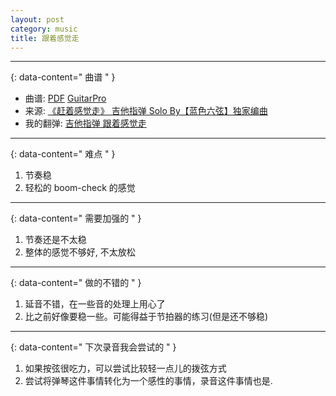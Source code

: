 ```yaml
---
layout: post
category: music
title: 跟着感觉走
---
```


--------
{: data-content=" 曲谱 " }

- 曲谱: [PDF](assets/js/pdf.js/web/viewer.html?file=/assets/doc/跟着感觉走.pdf) [GuitarPro](assets/doc/跟着感觉走.gp)
- 来源: [《赶着感觉走》 吉他指弹 Solo By【蓝色六弦】独家编曲](https://www.bilibili.com/video/BV1Cx411e7zX)
- 我的翻弹: [吉他指弹 跟着感觉走](https://www.bilibili.com/video/BV1Ki4y1A7Kv)

--------
{: data-content=" 难点 " }

1. 节奏稳
2. 轻松的 boom-check 的感觉

--------
{: data-content=" 需要加强的 " }

1. 节奏还是不太稳
2. 整体的感觉不够好, 不太放松

--------
{: data-content=" 做的不错的 " }

1. 延音不错，在一些音的处理上用心了
2. 比之前好像要稳一些。可能得益于节拍器的练习(但是还不够稳)

--------
{: data-content=" 下次录音我会尝试的 " }

1. 如果按弦很吃力，可以尝试比较轻一点儿的拨弦方式
2. 尝试将弹琴这件事情转化为一个感性的事情，录音这件事情也是.
